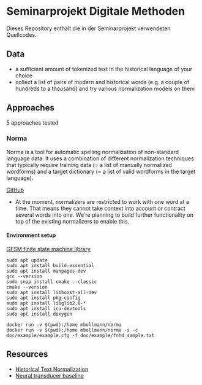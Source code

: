 # Seminarprojekt Digitale Methoden
Dieses Repository enthält die in der Seminarprojekt verwendeten Quellcodes.

## Data
- a sufficient amount of tokenized text in the historical language of your choice
- collect a list of pairs of modern and historical words (e.g. a couple of hundreds to a thousand) 
  and try various normalization models on them
  
## Approaches
5 approaches tested

### Norma
Norma is a tool for automatic spelling normalization of non-standard language data. It uses a combination of different 
normalization techniques that typically require training data (= a list of manually normalized wordforms) 
and a target dictionary (= a list of valid wordforms in the target language).

[GitHub](https://github.com/comphist/norma)

- At the moment, normalizers are restricted to work with one word at a time. 
  That means they cannot take context into account or contract several words into one. 
  We're planning to build further functionality on top of the existing normalizers to enable this.

#### Environment setup

[GFSM finite state machine library](http://kaskade.dwds.de/~moocow/mirror/projects/gfsm/)
```commandline
sudo apt update
sudo apt install build-essential
sudo apt install manpages-dev
gcc --version
sudo snap install cmake --classic
cmake --version
sudo apt install libboost-all-dev
sudo apt install pkg-config
sudo apt install libglib2.0-*
sudo apt install icu-devtools
sudo apt install doxygen
```

```commandline
docker run -v $(pwd):/home mbollmann/norma
docker run -v $(pwd):/home mbollmann/norma -s -c doc/example/example.cfg -f doc/example/fnhd_sample.txt
```

## Resources
- [Historical Text Normalization](https://github.com/coastalcph/histnorm#tldr-the-recommended-normalization-approach)
- [Neural transducer baseline](https://github.com/peter-makarov/il-reimplementation/tree/feature/sgm2021)

